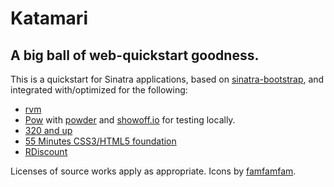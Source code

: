 # Katamari
## A big ball of web-quickstart goodness.

This is a quickstart for Sinatra applications, based on [sinatra-bootstrap](https://github.com/adamstac/sinatra-bootstrap), and integrated with/optimized for the following:

* <a href="http://beginrescueend.com/" title="RVM: Ruby Version Manager - RVM Ruby Version Manager - Documentation">rvm</a>
* <a href="http://pow.cx/" title="Pow: Zero-configuration Rack server for Mac OS X">Pow</a> with <a href="https://github.com/Rodreegez/powder">powder</a> and <a href="https://showoff.io/">showoff.io</a> for testing locally.
* <a href="http://stuffandnonsense.co.uk/projects/320andup/" title="320 and up">320 and up</a>
* <a href="https://github.com/55minutes/css3-foundation">55 Minutes CSS3/HTML5 foundation</a>
* <a href="https://github.com/rtomayko/rdiscount/">RDiscount</a>
  
Licenses of source works apply as appropriate. Icons by [famfamfam](http://www.famfamfam.com/lab/icons/silk/).
